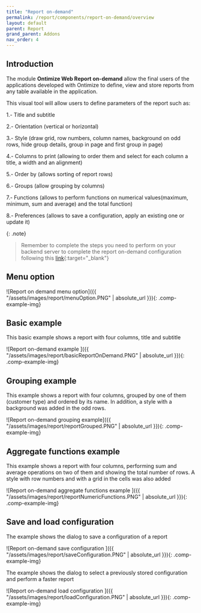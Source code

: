 ```yaml
---
title: "Report on-demand"
permalink: /report/components/report-on-demand/overview
layout: default
parent: Report
grand_parent: Addons
nav_order: 4
---
```

## Introduction

The module **Ontimize Web Report on-demand** allow the final users of the applications developed with Ontimize to define, view and store reports from any table available in the application.

This visual tool will allow users to define parameters of the report such as:

1.- Title and subtitle

2.- Orientation (vertical or horizontal)

3.- Style (draw grid, row numbers, column names, background on odd rows, hide group details, group in page and first group in page)

4.- Columns to print (allowing to order them and select for each column a title, a width and an alignment)

5.- Order by (allows sorting of report rows)

6.- Groups (allow grouping by columns)

7.- Functions (allows to perform functions on numerical values ​​(maximum, minimum, sum and average) and the total function)

8.- Preferences (allows to save a configuration, apply an existing one or update it)

{: .note}
>Remember to complete the steps you need to perform on your backend server to complete the report on-demand configuration following this [link](https://ontimize.github.io/ontimize-boot/basics/reports/report-on-demand){:target="_blank"}

## Menu option

![Report on demand menu option]({{ "/assets/images/report/menuOption.PNG" | absolute_url }}){: .comp-example-img}

## Basic example

This basic example shows a report with four columns, title and subtitle

![Report on-demand example ]({{ "/assets/images/report/basicReportOnDemand.PNG" | absolute_url }}){: .comp-example-img}

## Grouping example

This example shows a report with four columns, grouped by one of them (customer type) and ordered by its name. In addition, a style with a background was added in the odd rows.

![Report on-demand grouping example]({{ "/assets/images/report/reportGrouped.PNG" | absolute_url }}){: .comp-example-img}

## Aggregate functions example

This example shows a report with four columns, performing sum and average operations on two of them and showing the total number of rows. A style with row numbers and with a grid in the cells was also added

![Report on-demand aggregate functions example ]({{ "/assets/images/report/reportNumericFunctions.PNG" | absolute_url }}){: .comp-example-img}

## Save and load configuration

The example shows the dialog to save a configuration of a report

![Report on-demand save configuration ]({{ "/assets/images/report/saveConfiguration.PNG" | absolute_url }}){: .comp-example-img}


The example shows the dialog to select a previously stored configuration and perform a faster report

![Report on-demand load configuration ]({{ "/assets/images/report/loadConfiguration.PNG" | absolute_url }}){: .comp-example-img}